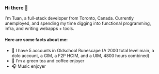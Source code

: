 ### Hi there 👋

I'm Tuan, a full-stack developer from Toronto, Canada. Currently unemployed, and spending my time digging into functional programming, infra, and writing webapps + tools.

#### Here are some facts about me:
- 🌱 I have 5 accounts in Oldschool Runescape (A 2000 total level main, a dolo account, a GIM, a F2P HCIM, and a UIM, 4800 hours combined)
- 🍵 I'm a green tea and coffee enjoyer
- 🎧 Music enjoyer
